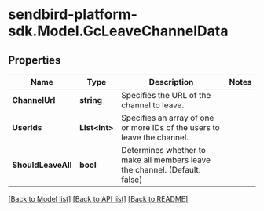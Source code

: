 
# sendbird-platform-sdk.Model.GcLeaveChannelData

## Properties

Name | Type | Description | Notes
------------ | ------------- | ------------- | -------------
**ChannelUrl** | **string** | Specifies the URL of the channel to leave. | 
**UserIds** | **List&lt;int&gt;** | Specifies an array of one or more IDs of the users to leave the channel. | 
**ShouldLeaveAll** | **bool** | Determines whether to make all members leave the channel. (Default: false) | 

[[Back to Model list]](../README.md#documentation-for-models)
[[Back to API list]](../README.md#documentation-for-api-endpoints)
[[Back to README]](../README.md)

